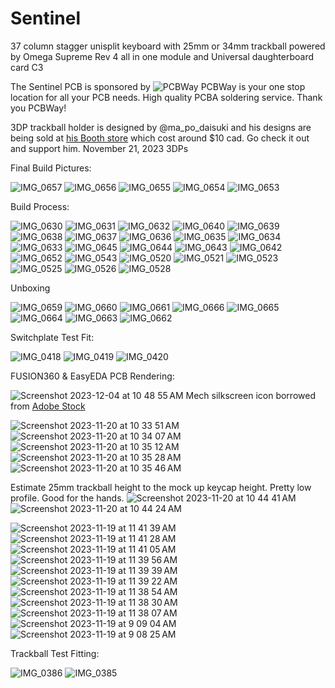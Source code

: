 # Sentinel
37 column stagger unisplit keyboard with 25mm or 34mm trackball powered by Omega Supreme Rev 4 all in one module and Universal daughterboard card C3

The Sentinel PCB is sponsored by ![PCBWay](https://github.com/protieusz/Sentinel/assets/118025702/d6bd30d1-d528-4dc9-90f1-f4e84397b4d5)
PCBWay is your one stop location for all your PCB needs.  High quality PCBA soldering service.  Thank you PCBWay!

3DP trackball holder is designed by @ma_po_daisuki and his designs are being sold at [his Booth store](https://ma-po.booth.pm/items/5258743) which cost around $10 cad. Go check it out and support him.
November 21, 2023 3DPs

Final Build Pictures:

![IMG_0657](https://github.com/protieusz/Sentinel/assets/118025702/0c1af8b4-8d0c-48e1-94b4-bb2f903c4dc1)
![IMG_0656](https://github.com/protieusz/Sentinel/assets/118025702/27b509d3-157b-402f-8443-c0ebab0471b5)
![IMG_0655](https://github.com/protieusz/Sentinel/assets/118025702/ff6dac3b-6546-493d-8d74-3690ed9484c3)
![IMG_0654](https://github.com/protieusz/Sentinel/assets/118025702/602a8032-cfb0-4a18-ad94-efc84903e570)
![IMG_0653](https://github.com/protieusz/Sentinel/assets/118025702/c1ff32c3-3724-4eba-96f7-bb95162c8904)

Build Process:

![IMG_0630](https://github.com/protieusz/Sentinel/assets/118025702/e5bd0ffc-fd17-405f-a7b4-7551bc955a31)
![IMG_0631](https://github.com/protieusz/Sentinel/assets/118025702/c9283ebe-29ba-44fc-b8bd-67eb7d807062)
![IMG_0632](https://github.com/protieusz/Sentinel/assets/118025702/7b0d3abe-58a7-45bf-b5b8-377d42af4a16)
![IMG_0640](https://github.com/protieusz/Sentinel/assets/118025702/5984e482-fb6b-4478-90bf-4ff2c0fb9f73)
![IMG_0639](https://github.com/protieusz/Sentinel/assets/118025702/d78ee895-9ef9-4ca1-9037-02d88886ead4)
![IMG_0638](https://github.com/protieusz/Sentinel/assets/118025702/dd4b2875-1a50-471e-914f-db9755ce3d5e)
![IMG_0637](https://github.com/protieusz/Sentinel/assets/118025702/e6a68360-b9f0-4627-b960-0210c8fe9769)
![IMG_0636](https://github.com/protieusz/Sentinel/assets/118025702/84386af5-46fd-4f63-b903-0601da4c7b42)
![IMG_0635](https://github.com/protieusz/Sentinel/assets/118025702/1088967c-47b8-4da7-89f4-0e8cf93e9c04)
![IMG_0634](https://github.com/protieusz/Sentinel/assets/118025702/c2a1e7f1-da6a-4d1a-9e1b-6cb85aeb7698)
![IMG_0633](https://github.com/protieusz/Sentinel/assets/118025702/cb8550ed-9277-4e61-9f62-aea4d33facb3)
![IMG_0645](https://github.com/protieusz/Sentinel/assets/118025702/08cf12e5-d824-43d0-880b-79ab5b6c7c77)
![IMG_0644](https://github.com/protieusz/Sentinel/assets/118025702/218fbed4-9452-4007-a977-3f6585f90c79)
![IMG_0643](https://github.com/protieusz/Sentinel/assets/118025702/a703ca56-87b4-49f3-a73e-b92658fffde0)
![IMG_0642](https://github.com/protieusz/Sentinel/assets/118025702/f421c6ff-6696-4ccc-bbf0-62c3c16773eb)
![IMG_0652](https://github.com/protieusz/Sentinel/assets/118025702/bff45666-aeb5-4944-bd24-0fa955b01a10)
![IMG_0543](https://github.com/protieusz/Sentinel/assets/118025702/827643dc-8a3d-4912-9f17-00201035acf2)
![IMG_0520](https://github.com/protieusz/Sentinel/assets/118025702/f15f1e55-78e2-45d4-a870-21bb57f82cf3)
![IMG_0521](https://github.com/protieusz/Sentinel/assets/118025702/36e36987-5cf4-4cde-9723-d5047aba5f30)
![IMG_0523](https://github.com/protieusz/Sentinel/assets/118025702/4be2e271-fdf3-4c13-bcab-89aace6fbf72)
![IMG_0525](https://github.com/protieusz/Sentinel/assets/118025702/94bc412f-5ce9-49e0-b97c-4e26bba1129d)
![IMG_0526](https://github.com/protieusz/Sentinel/assets/118025702/3b8ac18c-7e6f-4bff-9a41-5a90d950c991)
![IMG_0528](https://github.com/protieusz/Sentinel/assets/118025702/0dd570f5-b115-4021-92c5-055b3cad9dcd)

Unboxing

![IMG_0659](https://github.com/protieusz/Sentinel/assets/118025702/2331589b-0875-4e8b-9bda-d842ceaac157)
![IMG_0660](https://github.com/protieusz/Sentinel/assets/118025702/445076fa-49c6-42b0-9abd-eb7bb2cdb857)
![IMG_0661](https://github.com/protieusz/Sentinel/assets/118025702/9098ae2f-18d4-4410-ac68-63cfe37ed787)
![IMG_0666](https://github.com/protieusz/Sentinel/assets/118025702/75f48807-3248-47f8-93fe-4332654487ba)
![IMG_0665](https://github.com/protieusz/Sentinel/assets/118025702/905fd292-8f33-4cf9-b501-cfcb70c356f2)
![IMG_0664](https://github.com/protieusz/Sentinel/assets/118025702/e2af6ef6-5b9e-4558-8446-37b090ec2df8)
![IMG_0663](https://github.com/protieusz/Sentinel/assets/118025702/9d7a4185-5209-4f6a-a444-bc43b7284b82)
![IMG_0662](https://github.com/protieusz/Sentinel/assets/118025702/5b8309ee-7901-4ab2-86da-111ef9d76f06)

Switchplate Test Fit:

![IMG_0418](https://github.com/protieusz/Sentinel/assets/118025702/5bb06190-0b76-4cc1-ae05-6e56252302b4)
![IMG_0419](https://github.com/protieusz/Sentinel/assets/118025702/c5970b05-1ba9-4cb0-a1b7-235e68edf9bf)
![IMG_0420](https://github.com/protieusz/Sentinel/assets/118025702/8021cc2d-55d3-4cc6-929f-a3575acf6f0c)


FUSION360 & EasyEDA PCB Rendering:

![Screenshot 2023-12-04 at 10 48 55 AM](https://github.com/protieusz/Sentinel/assets/118025702/ed7f7c82-2444-404a-a8d4-45253489991d)
Mech silkscreen icon borrowed from [Adobe Stock](https://stock.adobe.com/ca/images/giant-mecha-robot-or-battle-bot-set-collection-vector-icons-illustrations-of-gigantic-mechanical-machine-or-big-mech-robots-for-war-and-military-robot-model-concept-for-games-and-character-design/390622019) 

![Screenshot 2023-11-20 at 10 33 51 AM](https://github.com/protieusz/Sentinel/assets/118025702/14774d38-015f-42ce-ad2b-e895e604a725)
![Screenshot 2023-11-20 at 10 34 07 AM](https://github.com/protieusz/Sentinel/assets/118025702/606c3aef-9db7-4216-9d93-f325845c60ea)
![Screenshot 2023-11-20 at 10 35 12 AM](https://github.com/protieusz/Sentinel/assets/118025702/535d5ab3-aabc-41b2-b9d7-2774f04301d8)
![Screenshot 2023-11-20 at 10 35 28 AM](https://github.com/protieusz/Sentinel/assets/118025702/3877ea6a-8a11-46ef-a0e6-14e50635118e)
![Screenshot 2023-11-20 at 10 35 46 AM](https://github.com/protieusz/Sentinel/assets/118025702/b76a5a12-009a-4573-b2e9-490d3f6f3206)

Estimate 25mm trackball height to the mock up keycap height. Pretty low profile. Good for the hands.
![Screenshot 2023-11-20 at 10 44 41 AM](https://github.com/protieusz/Sentinel/assets/118025702/d3799bd7-1880-4dc3-a55e-b0d98eadae6e)
![Screenshot 2023-11-20 at 10 44 24 AM](https://github.com/protieusz/Sentinel/assets/118025702/2137a915-3335-4755-a86d-ea86b69bc5b9)

![Screenshot 2023-11-19 at 11 41 39 AM](https://github.com/protieusz/Sentinel/assets/118025702/181ea17b-0164-4ee6-9f84-17cfc28b6ea0)
![Screenshot 2023-11-19 at 11 41 28 AM](https://github.com/protieusz/Sentinel/assets/118025702/83ca5332-e635-467e-9e1d-f010e54e2802)
![Screenshot 2023-11-19 at 11 41 05 AM](https://github.com/protieusz/Sentinel/assets/118025702/7ec1a26e-d8a3-4d1f-b7ec-24dc609d9e8f)
![Screenshot 2023-11-19 at 11 39 56 AM](https://github.com/protieusz/Sentinel/assets/118025702/62f45d68-5f88-458a-a8ea-14b62a86c295)
![Screenshot 2023-11-19 at 11 39 39 AM](https://github.com/protieusz/Sentinel/assets/118025702/9c0a5099-a12a-4a21-bfa5-335900e0bead)
![Screenshot 2023-11-19 at 11 39 22 AM](https://github.com/protieusz/Sentinel/assets/118025702/2571299a-7824-4969-83b6-0170d060acf3)
![Screenshot 2023-11-19 at 11 38 54 AM](https://github.com/protieusz/Sentinel/assets/118025702/3e5ac9ae-540f-4739-a8c3-4d240509cbc7)
![Screenshot 2023-11-19 at 11 38 30 AM](https://github.com/protieusz/Sentinel/assets/118025702/1e8a57d1-0cd8-4b7b-ba52-3100733a92c6)
![Screenshot 2023-11-19 at 11 38 07 AM](https://github.com/protieusz/Sentinel/assets/118025702/ce05c1e2-e319-4417-a580-32c70facc6f0)
![Screenshot 2023-11-19 at 9 09 04 AM](https://github.com/protieusz/Sentinel/assets/118025702/5c1365d6-07ac-4fa8-9ed4-18872e880ff4)
![Screenshot 2023-11-19 at 9 08 25 AM](https://github.com/protieusz/Sentinel/assets/118025702/7412a047-3514-4001-8da1-a052dc82ac15)

Trackball Test Fitting:

![IMG_0386](https://github.com/protieusz/Sentinel/assets/118025702/b90c90c3-76da-4c6c-8da8-c3db268797bf)
![IMG_0385](https://github.com/protieusz/Sentinel/assets/118025702/4215a50c-62d3-4109-8841-a799f42d2a8d)
